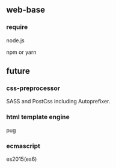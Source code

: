 ## web-base
### require
node.js

npm or yarn

## future
### css-preprocessor
SASS and PostCss including Autoprefixer.
### html template engine
pug
### ecmascript
es2015(es6)
